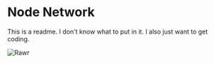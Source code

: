 # Node Network

This is a readme. I don't know what to put in it. I also just want to get coding.

![Rawr](http://i.imgur.com/ZcJbaso.jpg)